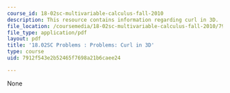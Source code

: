 ```yaml
---
course_id: 18-02sc-multivariable-calculus-fall-2010
description: This resource contains information regarding curl in 3D.
file_location: /coursemedia/18-02sc-multivariable-calculus-fall-2010/7912f543e2b52465f7698a21b6caee24_MIT18_02SC_pb_90_quest.pdf
file_type: application/pdf
layout: pdf
title: '18.02SC Problems : Problems: Curl in 3D'
type: course
uid: 7912f543e2b52465f7698a21b6caee24

---
```

None